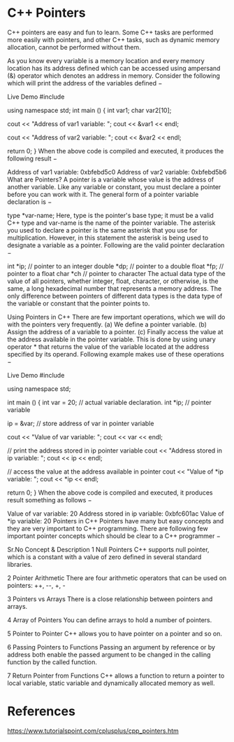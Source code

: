 # C++ Pointers

C++ pointers are easy and fun to learn. Some C++ tasks are performed more easily with pointers, and other C++ tasks, such as dynamic memory allocation, cannot be performed without them.

As you know every variable is a memory location and every memory location has its address defined which can be accessed using ampersand (&) operator which denotes an address in memory. Consider the following which will print the address of the variables defined −

Live Demo
#include <iostream>

using namespace std;
int main () {
   int  var1;
   char var2[10];

   cout << "Address of var1 variable: ";
   cout << &var1 << endl;

   cout << "Address of var2 variable: ";
   cout << &var2 << endl;

   return 0;
}
When the above code is compiled and executed, it produces the following result −

Address of var1 variable: 0xbfebd5c0
Address of var2 variable: 0xbfebd5b6
What are Pointers?
A pointer is a variable whose value is the address of another variable. Like any variable or constant, you must declare a pointer before you can work with it. The general form of a pointer variable declaration is −

type *var-name;
Here, type is the pointer's base type; it must be a valid C++ type and var-name is the name of the pointer variable. The asterisk you used to declare a pointer is the same asterisk that you use for multiplication. However, in this statement the asterisk is being used to designate a variable as a pointer. Following are the valid pointer declaration −

int    *ip;    // pointer to an integer
double *dp;    // pointer to a double
float  *fp;    // pointer to a float
char   *ch     // pointer to character
The actual data type of the value of all pointers, whether integer, float, character, or otherwise, is the same, a long hexadecimal number that represents a memory address. The only difference between pointers of different data types is the data type of the variable or constant that the pointer points to.

Using Pointers in C++
There are few important operations, which we will do with the pointers very frequently. (a) We define a pointer variable. (b) Assign the address of a variable to a pointer. (c) Finally access the value at the address available in the pointer variable. This is done by using unary operator * that returns the value of the variable located at the address specified by its operand. Following example makes use of these operations −

Live Demo
#include <iostream>

using namespace std;

int main () {
   int  var = 20;   // actual variable declaration.
   int  *ip;        // pointer variable

   ip = &var;       // store address of var in pointer variable

   cout << "Value of var variable: ";
   cout << var << endl;

   // print the address stored in ip pointer variable
   cout << "Address stored in ip variable: ";
   cout << ip << endl;

   // access the value at the address available in pointer
   cout << "Value of *ip variable: ";
   cout << *ip << endl;

   return 0;
}
When the above code is compiled and executed, it produces result something as follows −

Value of var variable: 20
Address stored in ip variable: 0xbfc601ac
Value of *ip variable: 20
Pointers in C++
Pointers have many but easy concepts and they are very important to C++ programming. There are following few important pointer concepts which should be clear to a C++ programmer −

Sr.No	Concept & Description
1	Null Pointers
C++ supports null pointer, which is a constant with a value of zero defined in several standard libraries.

2	Pointer Arithmetic
There are four arithmetic operators that can be used on pointers: ++, --, +, -

3	Pointers vs Arrays
There is a close relationship between pointers and arrays.

4	Array of Pointers
You can define arrays to hold a number of pointers.

5	Pointer to Pointer
C++ allows you to have pointer on a pointer and so on.

6	Passing Pointers to Functions
Passing an argument by reference or by address both enable the passed argument to be changed in the calling function by the called function.

7	Return Pointer from Functions
C++ allows a function to return a pointer to local variable, static variable and dynamically allocated memory as well.

# References
https://www.tutorialspoint.com/cplusplus/cpp_pointers.htm
